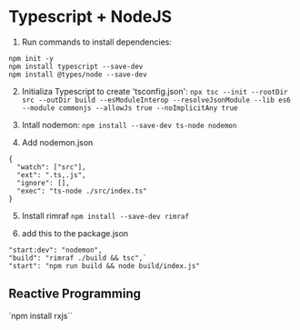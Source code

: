 # Typescript + NodeJS

1. Run commands to install dependencies:

```
npm init -y
npm install typescript --save-dev
npm install @types/node --save-dev
```

2. Initializa Typescript to create 'tsconfig.json':
`npx tsc --init --rootDir src --outDir build --esModuleInterop --resolveJsonModule --lib es6 --module commonjs --allowJs true --noImplicitAny true`

3. Intall nodemon:
`npm install --save-dev ts-node nodemon`


4. Add nodemon.json
```
{
  "watch": ["src"],
  "ext": ".ts,.js",
  "ignore": [],
  "exec": "ts-node ./src/index.ts"
}
```

5. Install rimraf
`npm install --save-dev rimraf`

6. add this to the package.json
```
"start:dev": "nodemon",
"build": "rimraf ./build && tsc",`
"start": "npm run build && node build/index.js"

```

## Reactive Programming

`npm install rxjs``
